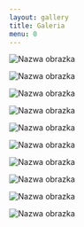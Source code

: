 ```yaml
---
layout: gallery
title: Galeria
menu: 0
---
```


<!--
Optymalna szerokość obrazka: 708px (mniejsze zostaną rozciągnięte, większe zmniejszone w razie potrzeby).

Aby uzyskać kwadraty oryginalne obrazki musza być kwadratowe
(ogólnie obrazki moga mieć dowolne ale takie same proporcje).

Zmień liczbę w polu menu z 0 na konkretną by pokazać galerię w menu.

Pamiętaj by zostawiać odstęp jednej linii pomiędzy kodem obrazków jak w przykładzie poniżej.

Dla lokalnych obrazków podaj względną ścieżkę, np:
![Nazwa obrazka](examples/images/public/images/eyebrow/A.jpg)
 -->

![Nazwa obrazka](lewandowska_beauty/public/images/examples/eyebrow/A.jpg)

![Nazwa obrazka](http://placekitten.com/g/708/708)

![Nazwa obrazka](http://placekitten.com/g/512/512)

![Nazwa obrazka](http://placekitten.com/g/800/800)

![Nazwa obrazka](http://placekitten.com/g/420/420)

![Nazwa obrazka](http://placekitten.com/g/330/330)

![Nazwa obrazka](http://placekitten.com/g/600/600)

![Nazwa obrazka](http://placekitten.com/g/900/900)

![Nazwa obrazka](http://placekitten.com/g/960/960)

![Nazwa obrazka](http://placekitten.com/g/1024/1024)

